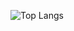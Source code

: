 ![Top Langs](https://github-readme-stats.vercel.app/api/top-langs/?username=zazilicious&layout=compact
)
